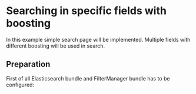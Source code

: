 # Searching in specific fields with boosting

In this example simple search page will be implemented. Multiple fields with different boosting will be used in search.

## Preparation

First of all Elasticsearch bundle and FilterManager bundle has to be configured:

```yml

```
